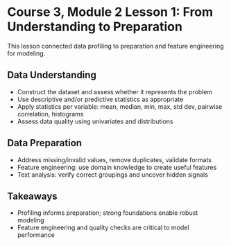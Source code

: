 # Course 3, Module 2 Lesson 1: From Understanding to Preparation

This lesson connected data profiling to preparation and feature engineering for modeling.

## Data Understanding
- Construct the dataset and assess whether it represents the problem
- Use descriptive and/or predictive statistics as appropriate
- Apply statistics per variable: mean, median, min, max, std dev, pairwise correlation, histograms
- Assess data quality using univariates and distributions

## Data Preparation
- Address missing/invalid values, remove duplicates, validate formats
- Feature engineering: use domain knowledge to create useful features
- Text analysis: verify correct groupings and uncover hidden signals

## Takeaways
- Profiling informs preparation; strong foundations enable robust modeling
- Feature engineering and quality checks are critical to model performance
